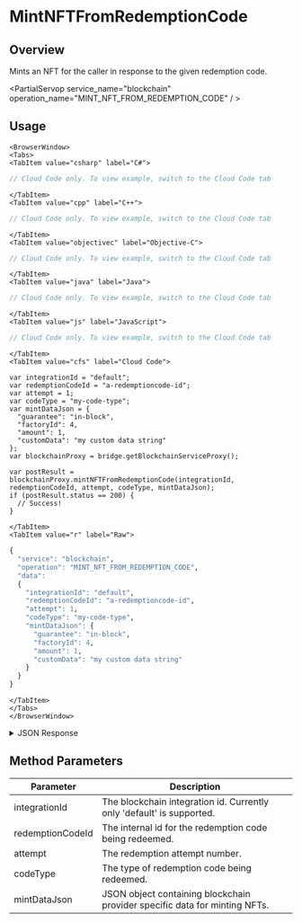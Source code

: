 # MintNFTFromRedemptionCode
## Overview
Mints an NFT for the caller in response to the given redemption code.

<PartialServop service_name="blockchain" operation_name="MINT_NFT_FROM_REDEMPTION_CODE" / >

## Usage

```mdx-code-block
<BrowserWindow>
<Tabs>
<TabItem value="csharp" label="C#">
```

```csharp
// Cloud Code only. To view example, switch to the Cloud Code tab
```

```mdx-code-block
</TabItem>
<TabItem value="cpp" label="C++">
```

```cpp
// Cloud Code only. To view example, switch to the Cloud Code tab
```

```mdx-code-block
</TabItem>
<TabItem value="objectivec" label="Objective-C">
```

```objectivec
// Cloud Code only. To view example, switch to the Cloud Code tab
```

```mdx-code-block
</TabItem>
<TabItem value="java" label="Java">
```

```java
// Cloud Code only. To view example, switch to the Cloud Code tab
```

```mdx-code-block
</TabItem>
<TabItem value="js" label="JavaScript">
```

```javascript
// Cloud Code only. To view example, switch to the Cloud Code tab
```

```mdx-code-block
</TabItem>
<TabItem value="cfs" label="Cloud Code">
```

```cfscript
var integrationId = "default";
var redemptionCodeId = "a-redemptioncode-id";
var attempt = 1;
var codeType = "my-code-type";
var mintDataJson = {
  "guarantee": "in-block",
  "factoryId": 4,
  "amount": 1,
  "customData": "my custom data string"
};
var blockchainProxy = bridge.getBlockchainServiceProxy();

var postResult = blockchainProxy.mintNFTFromRedemptionCode(integrationId, redemptionCodeId, attempt, codeType, mintDataJson);
if (postResult.status == 200) {
  // Success!
}
```

```mdx-code-block
</TabItem>
<TabItem value="r" label="Raw">
```

```r
{
  "service": "blockchain",
  "operation": "MINT_NFT_FROM_REDEMPTION_CODE",
  "data":
  {
    "integrationId": "default",
    "redemptionCodeId": "a-redemptioncode-id",
    "attempt": 1,
    "codeType": "my-code-type",
    "mintDataJson": {
      "guarantee": "in-block",
      "factoryId": 4,
      "amount": 1,
      "customData": "my custom data string"
    }
  }
}
```

```mdx-code-block
</TabItem>
</Tabs>
</BrowserWindow>
```

<details>
<summary>JSON Response</summary>

```json
{
  "data": {
    "success": true,
    "response": {
      "transaction_id": "__a_transaction_id__",
      "processed": {
        "id": "3f42fe4f892b04cda087247f0296b3bf93d16972ceff7a1509f9a6c8268e7df5",
        "block_num": 12345678,
        "block_time": "2022-05-10T15:29:27.500",
        "producer_block_id": null,
        "receipt": {
          "status": "executed",
          "cpu_usage_us": 648,
          "net_usage_words": 425
        },
        "elapsed": 648,
        "net_usage": 3400,
        "scheduled": false,
        "action_traces": [
          {
            "action_ordinal": 1,
            "creator_action_ordinal": 0,
            "closest_unnotified_ancestor_action_ordinal": 0,
            "receipt": {
              "receiver": "eosio.nft.ft",
              "act_digest": "aaaabbbbccccdddd",
              "global_sequence": 35962179,
              "recv_sequence": 599,
              "auth_sequence": [
                [
                  "ultra.nft.ft",
                  444
                ]
              ],
              "code_sequence": 1,
              "abi_sequence": 1
            },
            "receiver": "eosio.nft.ft",
            "act": {
              "account": "eosio.nft.ft",
              "name": "issue",
              "authorization": [
                {
                  "actor": "ultra.nft.ft",
                  "permission": "issue"
                }
              ],
              "data": {
                "issue": {
                  "to": "vh1to2ko3wp4",
                  "token_configs": [
                    {
                      "token_factory_id": 4,
                      "amount": 1,
                      "custom_data": "my custom data string"
                    }
                  ],
                  "memo": "23713|a-redemptioncode-id|1|my-code-type"
                }
              },
              "hex_data": "012345555012344"
            },
            "context_free": false,
            "elapsed": 292,
            "console": "",
            "trx_id": "__a_transaction_id__",
            "block_num": 12345678,
            "block_time": "2022-05-10T15:29:27.500",
            "producer_block_id": null,
            "account_ram_deltas": [
              {
                "account": "eosio.nft.ft",
                "delta": 136
              }
            ],
            "except": null,
            "error_code": null,
            "inline_traces": []
          }
        ],
        "account_ram_delta": null,
        "except": null,
        "error_code": null
      }
    }
  },
  "status": 200
}
```
</details>

## Method Parameters
Parameter | Description
--------- | -----------
integrationId | The blockchain integration id. Currently only 'default' is supported.
redemptionCodeId | The internal id for the redemption code being redeemed.
attempt | The redemption attempt number.
codeType | The type of redemption code being redeemed.
mintDataJson | JSON object containing blockchain provider specific data for minting NFTs.



